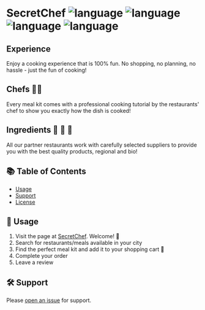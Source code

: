 # SecretChef ![language](https://img.shields.io/badge/language-Ruby-red.svg) ![language](https://img.shields.io/badge/language-HTML-orange.svg) ![language](https://img.shields.io/badge/language-Javascript-yellow.svg) ![language](https://img.shields.io/badge/language-CSS-blueviolet.svg)

## Experience 
Enjoy a cooking experience that is 100% fun. No shopping, no planning, no hassle - just the fun of cooking!

## Chefs 👩‍🍳 
Every meal kit comes with a professional cooking tutorial by the restaurants' chef to show you exactly how the dish is cooked!

## Ingredients 🥑 🧄 🧅
All our partner restaurants work with carefully selected suppliers to provide you with the best quality products, regional and bio!

## :books: Table of Contents

- [Usage](#rocket-usage)
- [Support](#hammer_and_wrench-support)
- [License](#scroll-license)

## :rocket: Usage

1. Visit the page at [SecretChef](https://www.secretchef.de/). Welcome! :wave:
2. Search for restaurants/meals available in your city 
3. Find the perfect meal kit and add it to your shopping cart :shopping_cart:
4. Complete your order 
5. Leave a review

## :hammer_and_wrench: Support

Please [open an issue](https://github.com/BeatriceKern/secretchef/issues/new) for support.
